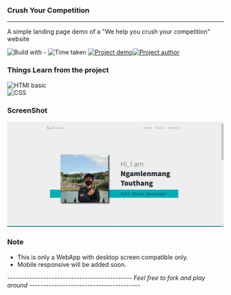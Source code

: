 ### Crush Your Competition
-----
A simple landing page demo of a "We help you crush your competition" website

![Build with -](https://img.shields.io/badge/Build%20with-HTML%26CSS-orange) ![Time taken](https://img.shields.io/badge/Time%20Taken-08%20hrs%20%2055%20mins-blue) [![Project demo](https://img.shields.io/badge/Live%20Demo-Click%20me-success)](https://ngTouthang.netlify.app/ "project demo")[![Project author](https://img.shields.io/badge/Author-Ngamlenmang%20Touthang-9cf)](https://github.com/MTouthang/ "MTouthang")


### Things Learn from the project
![HTMl basic](https://img.shields.io/badge/HTML-Basic%20of%20HTML%20%26%20Structuring-important)       
![CSS](https://img.shields.io/badge/CSS-Position%2C%20Basic%20of%20Flex%20box%20and%20image%20handling-green)


### ScreenShot
![Project screenshot](./assets/my_site.PNG)

### Note 
- This is only a WebApp with desktop screen compatible only.
- Mobile responsive will be added soon.   


*--------------------------------------------- Feel free to fork and play around ----------------------------------------*